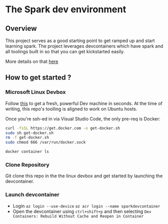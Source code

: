 # The Spark dev environment

## Overview
This project serves as a good starting point to get ramped up and start learning spark.
The project leverages devcontainers which have spark and all toolings built in so that you can get kickstarted easily.

More details on that [here](.devcontainer/README.md)

## How to get started ?

### Microsoft Linux Devbox

Follow [this](https://eng.ms/docs/cloud-ai-platform/azure-edge-platform-aep/aep-engineering-systems/productivity-and-experiences/developer-productivity/wave-for-windows-azure/linux/install) to get a fresh, powerful Dev machine in seconds. At the time of writing, this repo's toolling is aligned to work on Ubuntu hosts.

Once you're ssh-ed in via Visual Studio Code, the only pre-req is Docker:

```bash
curl -fsSL https://get.docker.com -o get-docker.sh
sudo sh get-docker.sh
rm -f get-docker.sh
sudo chmod 666 /var/run/docker.sock

docker container ls
```

### Clone Repository

Git clone this repo in the the linux devbox and get started by launching the devcontainer.

### Launch devcontainer

- Login
    `az login --use-device`
    `az acr login --name sparkdevcontainer`
- Open the devcontainer using `ctrl+shift+p` and then selecting `Dev Containers: Rebuild Without Cache and Reopen in Container`
